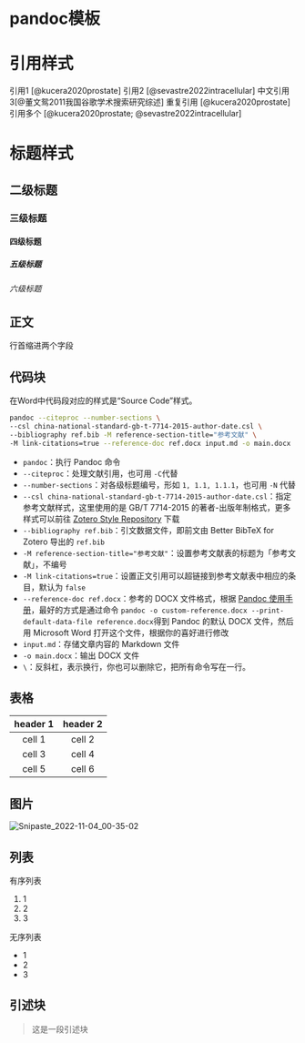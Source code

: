 # pandoc模板

# 引用样式

引用1 [@kucera2020prostate] 引用2 [@sevastre2022intracellular]
中文引用3[@董文鸳2011我国谷歌学术搜索研究综述]
重复引用 [@kucera2020prostate] 
引用多个 [@kucera2020prostate; @sevastre2022intracellular]


# 标题样式

## 二级标题

### 三级标题

#### 四级标题

##### 五级标题

###### 六级标题

## 正文

行首缩进两个字段

## 代码块

在Word中代码段对应的样式是“Source Code”样式。

```bash
pandoc --citeproc --number-sections \
--csl china-national-standard-gb-t-7714-2015-author-date.csl \
--bibliography ref.bib -M reference-section-title="参考文献" \
-M link-citations=true --reference-doc ref.docx input.md -o main.docx
```

* ​`pandoc`​：执行 Pandoc 命令
* ​`--citeproc`​：处理文献引用，也可用 `-C`​ 代替
* ​`--number-sections`​：对各级标题编号，形如 `1, 1.1, 1.1.1`​，也可用 `-N`​ 代替
* ​`--csl china-national-standard-gb-t-7714-2015-author-date.csl`​：指定参考文献样式，这里使用的是 GB/T 7714-2015 的著者-出版年制格式，更多样式可以前往 [Zotero Style Repository](https://www.zotero.org/styles) 下载
* ​`--bibliography ref.bib`​：引文数据文件，即前文由 Better BibTeX for Zotero 导出的 `ref.bib`​
* ​`-M reference-section-title="参考文献"`​：设置参考文献表的标题为「参考文献」，不编号
* ​`-M link-citations=true`​：设置正文引用可以超链接到参考文献表中相应的条目，默认为 `false`​
* ​`--reference-doc ref.docx`​：参考的 DOCX 文件格式，根据 [Pandoc 使用手册](https://pandoc.org/MANUAL.html#option--reference-doc)，最好的方式是通过命令 `pandoc -o custom-reference.docx --print-default-data-file reference.docx`​ 得到 Pandoc 的默认 DOCX 文件，然后用 Microsoft Word 打开这个文件，根据你的喜好进行修改
* ​`input.md`​：存储文章内容的 Markdown 文件
* ​`-o main.docx`​：输出 DOCX 文件
* ​`\`​：反斜杠，表示换行，你也可以删除它，把所有命令写在一行。

## 表格

| header 1 | header 2 |
| :--------: | :--------: |
|  cell 1  |  cell 2  |
|  cell 3  |  cell 4  |
|  cell 5  |  cell 6  |


## 图片

![Snipaste_2022-11-04_00-35-02](https://external-content.duckduckgo.com/iu/?u=https%3A%2F%2Fstatic.seekingalpha.com%2Fuploads%2F2017%2F12%2F3%2F48200183-15122926541783805_origin.jpg&f=1&nofb=1&ipt=a3fc20c9244d2dceefe16cd84ee4b82b5a0b172d9f8e92f48ae847eadf1a78bd&ipo=images "baidu")​

## 列表

有序列表

1. 1
2. 2
3. 3

无序列表

* 1
* 2
* 3

## 引述块

> 这是一段引述块
>